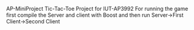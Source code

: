 AP-MiniProject
Tic-Tac-Toe Project for IUT-AP3992
For running the game first compile the Server and client with Boost and then run Server->First Client->Second Client
